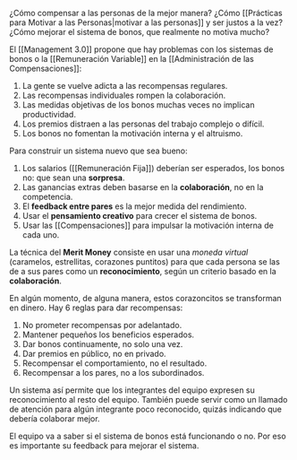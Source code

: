 ¿Cómo compensar a las personas de la mejor manera? ¿Cómo [[Prácticas para Motivar a las Personas|motivar a las personas]] y ser justos a la vez? ¿Cómo mejorar el sistema de bonos, que realmente no motiva mucho?

El [[Management 3.0]] propone que hay problemas con los sistemas de bonos o la [[Remuneración Variable]] en la [[Administración de las Compensaciones]]:

1. La gente se vuelve adicta a las recompensas regulares.
2. Las recompensas individuales rompen la colaboración.
3. Las medidas objetivas de los bonos muchas veces no implican productividad.
4. Los premios distraen a las personas del trabajo complejo o difícil.
5. Los bonos no fomentan la motivación interna y el altruismo.

Para construir un sistema nuevo que sea bueno:

1. Los salarios ([[Remuneración Fija]]) deberían ser esperados, los bonos no: que sean una **sorpresa**.
2. Las ganancias extras deben basarse en la **colaboración**, no en la competencia.
3. El **feedback entre pares** es la mejor medida del rendimiento.
4. Usar el **pensamiento creativo** para crecer el sistema de bonos.
5. Usar las [[Compensaciones]] para impulsar la motivación interna de cada uno.

La técnica del **Merit Money** consiste en usar una _moneda virtual_ (caramelos, estrellitas, corazones puntitos) para que cada persona se las de a sus pares como un **reconocimiento**, según un criterio basado en la **colaboración**.

En algún momento, de alguna manera, estos corazoncitos se transforman en dinero. Hay 6 reglas para dar recompensas:

1. No prometer recompensas por adelantado.
2. Mantener pequeños los beneficios esperados.
3. Dar bonos continuamente, no solo una vez.
4. Dar premios en público, no en privado.
5. Recompensar el comportamiento, no el resultado.
6. Recompensar a los pares, no a los subordinados.

Un sistema así permite que los integrantes del equipo expresen su reconocimiento al resto del equipo. También puede servir como un llamado de atención para algún integrante poco reconocido, quizás indicando que debería colaborar mejor.

El equipo va a saber si el sistema de bonos está funcionando o no. Por eso es importante su feedback para mejorar el sistema.
